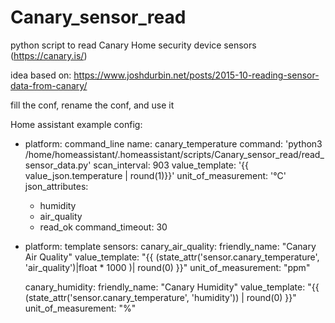 # Canary_sensor_read
python script to read Canary Home security device sensors (https://canary.is/)

idea based on: https://www.joshdurbin.net/posts/2015-10-reading-sensor-data-from-canary/

fill the conf, rename the conf, and use it

Home assistant example config:
  - platform: command_line
    name: canary_temperature
    command: 'python3 /home/homeassistant/.homeassistant/scripts/Canary_sensor_read/read_sensor_data.py'
    scan_interval: 903
    value_template: '{{ value_json.temperature | round(1)}}'
    unit_of_measurement: '°C'
    json_attributes:
      - humidity
      - air_quality
      - read_ok
    command_timeout: 30

  - platform: template
    sensors:
      canary_air_quality:
      friendly_name: "Canary Air Quality"
      value_template: "{{ (state_attr('sensor.canary_temperature', 'air_quality')|float * 1000 )| round(0) }}"
      unit_of_measurement: "ppm"

      canary_humidity:
        friendly_name: "Canary Humidity"
        value_template: "{{ (state_attr('sensor.canary_temperature', 'humidity')) | round(0) }}"
        unit_of_measurement: "%"
